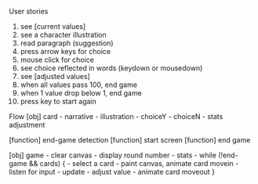 User stories
1. see [current values]
2. see a character illustration
3. read paragraph (suggestion)
4. press arrow keys for choice
5. mouse click for choice
6. see choice reflected in words (keydown or mousedown)
8. see [adjusted values]
9. when all values pass 100, end game
10. when 1 value drop below 1, end game
11. press key to start again

Flow
[obj] card
    - narrative
    - illustration
    - choiceY
    - choiceN
    - stats adjustment

[function] end-game detection
[function] start screen
[function] end game

[obj] game
    - clear canvas
    - display round number
    - stats
    - while (!end-game && cards) {
    - select a card
    - paint canvas, animate card movein
    - listen for input
    - update
        - adjust value
        - animate card moveout
    }
